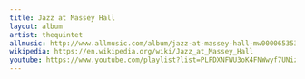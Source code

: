 ```yaml
---
title: Jazz at Massey Hall
layout: album
artist: thequintet
allmusic: http://www.allmusic.com/album/jazz-at-massey-hall-mw0000653534
wikipedia: https://en.wikipedia.org/wiki/Jazz_at_Massey_Hall
youtube: https://www.youtube.com/playlist?list=PLFDXNFWU3oK4FNWwyf7UNiz7QyTYDUi_L
---
```

